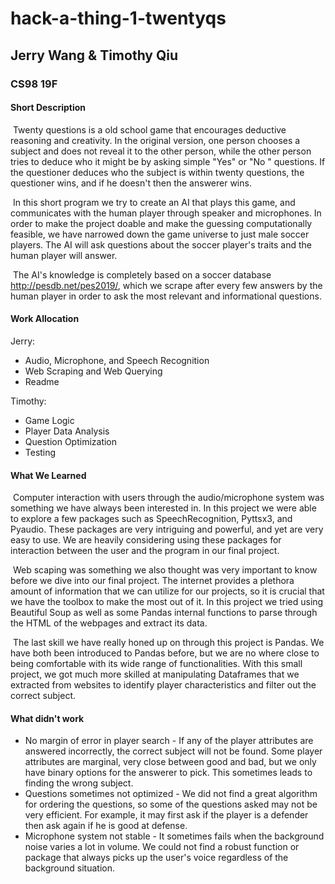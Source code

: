 # hack-a-thing-1-twentyqs

## Jerry Wang & Timothy Qiu

### CS98 19F



#### Short Description

​	Twenty questions is a old school game that encourages deductive reasoning and creativity. In the original version, one person chooses a subject and does not reveal it to the other person, while the other person tries to deduce who it might be by asking simple "Yes" or "No " questions. If the questioner deduces who the subject is within twenty questions, the questioner wins, and if he doesn't then the answerer wins.

​	In this short program we try to create an AI that plays this game, and communicates with the human player through speaker and microphones. In order to make the project doable and make the guessing computationally feasible, we have narrowed down the game universe to just male soccer players. The AI will ask questions about the soccer player's traits and the human player will answer.

​	The AI's knowledge is completely based on a soccer database <http://pesdb.net/pes2019/>, which we scrape after every few answers by the human player in order to ask the most relevant and informational questions.



#### Work Allocation

Jerry:

* Audio, Microphone, and Speech Recognition
* Web Scraping and Web Querying
* Readme



Timothy:

* Game Logic
* Player Data Analysis
* Question Optimization
* Testing



#### What We Learned

​	Computer interaction with users through the audio/microphone system was something we have always been interested in. In this project we were able to explore a few packages such as SpeechRecognition, Pyttsx3, and Pyaudio. These packages are very intriguing and powerful, and yet are very easy to use. We are heavily considering using these packages for interaction between the user and the program in our final project.

​	Web scaping was something we also thought was very important to know before we dive into our final project. The internet provides a plethora amount of information that we can utilize for our projects, so it is crucial that we have the toolbox to make the most out of it. In this project we tried using Beautiful Soup as well as some Pandas internal functions to parse through the HTML of the webpages and extract its data.

​	The last skill we have really honed up on through this project is Pandas. We have both been introduced to Pandas before, but we are no where close to being comfortable with its wide range of functionalities. With this small project, we got much more skilled at manipulating Dataframes that we extracted from websites to identify player characteristics and filter out the correct subject.



#### What didn't work

* No margin of error in player search - If any of the player attributes are answered incorrectly, the correct subject will not be found. Some player attributes are marginal, very close between good and bad, but we only have binary options for the answerer to pick. This sometimes leads to finding the wrong subject.
* Questions sometimes not optimized - We did not find a great algorithm for ordering the questions, so some of the questions asked may not be very efficient. For example, it may first ask if the player is a defender then ask again if he is good at defense.
* Microphone system not stable - It sometimes fails when the background noise varies a lot in volume. We could not find a robust function or package that always picks up the user's voice regardless of the background situation.